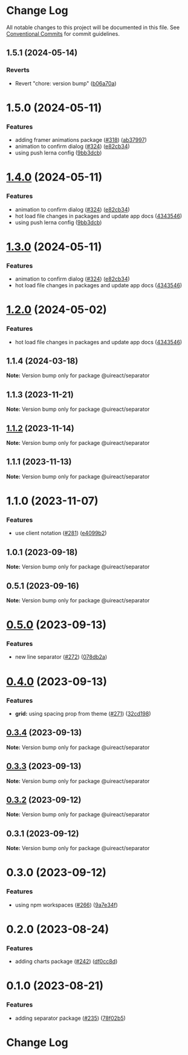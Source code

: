 # Change Log

All notable changes to this project will be documented in this file.
See [Conventional Commits](https://conventionalcommits.org) for commit guidelines.

## 1.5.1 (2024-05-14)


### Reverts

* Revert "chore: version bump" ([b06a70a](https://github.com/inavac182/uireact/commit/b06a70ae3e4a32a478c20a9f1e3325ebbf82886f))





# 1.5.0 (2024-05-11)


### Features

* adding framer animations package ([#318](https://github.com/inavac182/uireact/issues/318)) ([ab37997](https://github.com/inavac182/uireact/commit/ab379979e0b18c075bc43e0a89d24a9aaa247370))
* animation to confirm dialog ([#324](https://github.com/inavac182/uireact/issues/324)) ([e82cb34](https://github.com/inavac182/uireact/commit/e82cb34168dd9314502947bc2505e1495413905a))
* using push lerna config ([9bb3dcb](https://github.com/inavac182/uireact/commit/9bb3dcb5c8829386d55fe2c2b788f6d83a64241d))





# [1.4.0](https://github.com/inavac182/uireact/compare/@uireact/separator@1.1.4...@uireact/separator@1.4.0) (2024-05-11)


### Features

* animation to confirm dialog ([#324](https://github.com/inavac182/uireact/issues/324)) ([e82cb34](https://github.com/inavac182/uireact/commit/e82cb34168dd9314502947bc2505e1495413905a))
* hot load file changes in packages and update app docs ([4343546](https://github.com/inavac182/uireact/commit/4343546a7739f011875050723426f29231d561a8))
* using push lerna config ([9bb3dcb](https://github.com/inavac182/uireact/commit/9bb3dcb5c8829386d55fe2c2b788f6d83a64241d))





# [1.3.0](https://github.com/inavac182/uireact/compare/@uireact/separator@1.1.4...@uireact/separator@1.3.0) (2024-05-11)


### Features

* animation to confirm dialog ([#324](https://github.com/inavac182/uireact/issues/324)) ([e82cb34](https://github.com/inavac182/uireact/commit/e82cb34168dd9314502947bc2505e1495413905a))
* hot load file changes in packages and update app docs ([4343546](https://github.com/inavac182/uireact/commit/4343546a7739f011875050723426f29231d561a8))





# [1.2.0](https://github.com/inavac182/uireact/compare/@uireact/separator@1.1.4...@uireact/separator@1.2.0) (2024-05-02)


### Features

* hot load file changes in packages and update app docs ([4343546](https://github.com/inavac182/uireact/commit/4343546a7739f011875050723426f29231d561a8))





## 1.1.4 (2024-03-18)

**Note:** Version bump only for package @uireact/separator





## 1.1.3 (2023-11-21)

**Note:** Version bump only for package @uireact/separator





## [1.1.2](https://github.com/inavac182/uireact/compare/@uireact/separator@1.1.1...@uireact/separator@1.1.2) (2023-11-14)

**Note:** Version bump only for package @uireact/separator





## 1.1.1 (2023-11-13)

**Note:** Version bump only for package @uireact/separator





# 1.1.0 (2023-11-07)


### Features

* use client notation ([#281](https://github.com/inavac182/uireact/issues/281)) ([e4099b2](https://github.com/inavac182/uireact/commit/e4099b21110b550cb313781aaeeac3cb141a6dd8))





## 1.0.1 (2023-09-18)

**Note:** Version bump only for package @uireact/separator





## 0.5.1 (2023-09-16)

**Note:** Version bump only for package @uireact/separator





# [0.5.0](https://github.com/inavac182/ui-react/compare/@uireact/separator@0.4.0...@uireact/separator@0.5.0) (2023-09-13)


### Features

* new line separator ([#272](https://github.com/inavac182/ui-react/issues/272)) ([078db2a](https://github.com/inavac182/ui-react/commit/078db2a2659c6ad8e698f1fdc27da2b5c9ef1fd6))





# [0.4.0](https://github.com/inavac182/ui-react/compare/@uireact/separator@0.3.4...@uireact/separator@0.4.0) (2023-09-13)


### Features

* **grid:** using spacing prop from theme ([#271](https://github.com/inavac182/ui-react/issues/271)) ([32cd198](https://github.com/inavac182/ui-react/commit/32cd19806d5748c19d98010b9111fa4bf3782b9f))





## [0.3.4](https://github.com/inavac182/ui-react/compare/@uireact/separator@0.3.3...@uireact/separator@0.3.4) (2023-09-13)

**Note:** Version bump only for package @uireact/separator





## [0.3.3](https://github.com/inavac182/ui-react/compare/@uireact/separator@0.3.2...@uireact/separator@0.3.3) (2023-09-13)

**Note:** Version bump only for package @uireact/separator





## [0.3.2](https://github.com/inavac182/ui-react/compare/@uireact/separator@0.3.1...@uireact/separator@0.3.2) (2023-09-12)

**Note:** Version bump only for package @uireact/separator





## 0.3.1 (2023-09-12)

**Note:** Version bump only for package @uireact/separator





# 0.3.0 (2023-09-12)


### Features

* using npm workspaces ([#266](https://github.com/inavac182/ui-react/issues/266)) ([9a7e34f](https://github.com/inavac182/ui-react/commit/9a7e34f437947edc55e2429dea7059e2f8b50fb9))





# 0.2.0 (2023-08-24)


### Features

* adding charts package ([#242](https://github.com/inavac182/ui-react/issues/242)) ([df0cc8d](https://github.com/inavac182/ui-react/commit/df0cc8d838e8a810ca7947f476cab4efc8f888cd))





# 0.1.0 (2023-08-21)


### Features

* adding separator package ([#235](https://github.com/inavac182/ui-react/issues/235)) ([78f02b5](https://github.com/inavac182/ui-react/commit/78f02b55ff2e1673f478317cdf29d71a41ff3c21))





# Change Log
